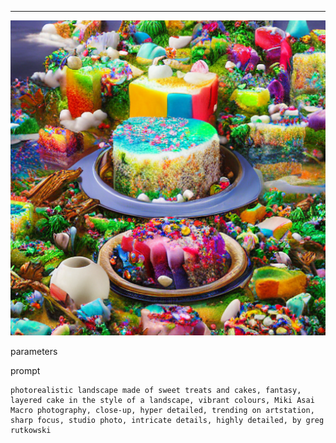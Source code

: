 

---
![image](https://github.com/gyoung307/Al_Project/blob/main/%ED%94%84%EB%A1%AC%ED%94%84%ED%8A%B8%20%ED%85%8C%EC%8A%A4%ED%8A%B8/00003-82738590.png?raw=true)

parameters

prompt
```
photorealistic landscape made of sweet treats and cakes, fantasy, layered cake in the style of a landscape, vibrant colours, Miki Asai Macro photography, close-up, hyper detailed, trending on artstation, sharp focus, studio photo, intricate details, highly detailed, by greg rutkowski
```

